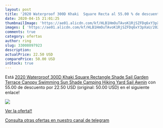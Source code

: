 ```yaml
---
layout: post
title: '2020 Waterproof 300D Khaki  Square Recta al 55.00 % de descuento'
date: 2020-04-15 21:01:25
thumbnailImage: 'https://ae01.alicdn.com/kf/HLB1HmOuTAvoK1RjSZFDq6xY3pXaU/2020-Waterproof-300D-Khaki-Square-Rectangle-Shade-Sail-Garden-Terrace-Canopy-Swimming-Sun-Shade-Camping-Hiking.jpg_350x350._SL200_.jpg'
images: [ 'https://ae01.alicdn.com/kf/HLB1HmOuTAvoK1RjSZFDq6xY3pXaU/2020-Waterproof-300D-Khaki-Square-Rectangle-Shade-Sail-Garden-Terrace-Canopy-Swimming-Sun-Shade-Camping-Hiking.jpg_350x350._SL200_.jpg' ]
comments: true
category: ofertas
author: ring
slug: 33008097923
description:
actualPrice: 22.50 USD
comparePrice: 50.00 USD
inStock: true
---
```


Está [2020 Waterproof 300D Khaki  Square Rectangle  Shade Sail Garden Terrace Canopy Swimming Sun Shade Camping Hiking Yard Sail Awnin](https://www.amazon.com/dp/33008097923/?tag=redken08-20) con 55.00 de descuento por 22.50 USD (original: 50.00 USD) en el siguiente enlace!

[![](https://ae01.alicdn.com/kf/HLB1HmOuTAvoK1RjSZFDq6xY3pXaU/2020-Waterproof-300D-Khaki-Square-Rectangle-Shade-Sail-Garden-Terrace-Canopy-Swimming-Sun-Shade-Camping-Hiking.jpg_350x350._SL200_.jpg)](https://www.amazon.com/dp/33008097923/?tag=redken08-20)

[Ver la oferta!!](https://www.amazon.com/dp/33008097923/?tag=redken08-20)

[Consulta otras ofertas en nuestro canal de telegram](https://t.me/s/ofertas25)
